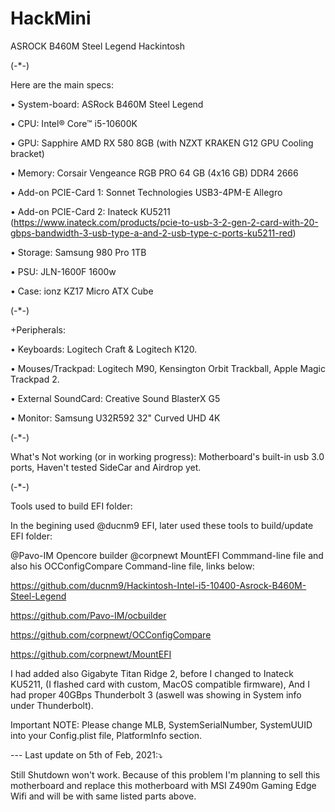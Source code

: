 # HackMini
ASROCK B460M Steel Legend Hackintosh

(-*-)

Here are the main specs:

• System-board: ASRock B460M Steel Legend

• CPU: Intel® Core™ i5-10600K

• GPU: Sapphire AMD RX 580 8GB (with NZXT KRAKEN G12 GPU Cooling bracket)

• Memory: Corsair Vengeance RGB PRO 64 GB (4x16 GB) DDR4 2666

• Add-on PCIE-Card 1: Sonnet Technologies USB3-4PM-E Allegro

• Add-on PCIE-Card 2: Inateck KU5211 (https://www.inateck.com/products/pcie-to-usb-3-2-gen-2-card-with-20-gbps-bandwidth-3-usb-type-a-and-2-usb-type-c-ports-ku5211-red)

• Storage: Samsung 980 Pro 1TB

• PSU: JLN-1600F 1600w

• Case: ionz KZ17 Micro ATX Cube

(-*-)

+Peripherals:

• Keyboards: Logitech Craft & Logitech K120.

• Mouses/Trackpad: Logitech M90, Kensington Orbit Trackball, Apple Magic Trackpad 2.

• External SoundCard: Creative Sound BlasterX G5

• Monitor: Samsung U32R592 32" Curved UHD 4K

(-*-)

What's Not working (or in working progress):
Motherboard's built-in usb 3.0 ports, Haven't tested SideCar and Airdrop yet.

(-*-)

Tools used to build EFI folder:

In the begining used @ducnm9 EFI, later used these tools to build/update EFI folder:

@Pavo-IM Opencore builder
@corpnewt MountEFI Commmand-line file and also his OCConfigCompare Command-line file, links below:

https://github.com/ducnm9/Hackintosh-Intel-i5-10400-Asrock-B460M-Steel-Legend

https://github.com/Pavo-IM/ocbuilder

https://github.com/corpnewt/OCConfigCompare

https://github.com/corpnewt/MountEFI

I had added also Gigabyte Titan Ridge 2, before I changed to Inateck KU5211, (I flashed card with custom, MacOS compatible firmware), And I had proper 40GBps Thunderbolt 3 (aswell was showing in System info under Thunderbolt).

Important NOTE: Please change MLB, SystemSerialNumber, SystemUUID into your Config.plist file, PlatformInfo section.

--- Last update on 5th of Feb, 2021:⤵


Still Shutdown won't work. Because of this problem I'm planning to sell this motherboard and replace this motherboard with MSI Z490m Gaming Edge Wifi and will be with same listed parts above.
